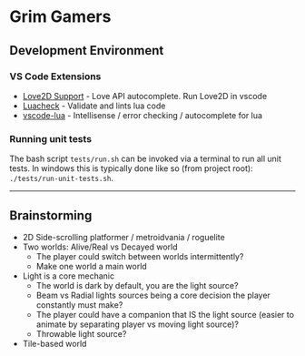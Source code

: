 # Grim Gamers

## Development Environment

### VS Code Extensions

- [Love2D Support](https://marketplace.visualstudio.com/items?itemName=pixelbyte-studios.pixelbyte-love2d) - Love API autocomplete. Run Love2D in vscode
- [Luacheck](https://marketplace.visualstudio.com/items?itemName=rog2.luacheck) - Validate and lints lua code
- [vscode-lua](https://marketplace.visualstudio.com/items?itemName=trixnz.vscode-lua) - Intellisense / error checking / autocomplete for lua

### Running unit tests

The bash script `tests/run.sh` can be invoked via a terminal to run all unit tests. In windows this is typically done like so (from project root): `./tests/run-unit-tests.sh`.

---

## Brainstorming

- 2D Side-scrolling platformer / metroidvania / roguelite
- Two worlds: Alive/Real vs Decayed world
  - The player could switch between worlds intermittently?
  - Make one world a main world
- Light is a core mechanic
  - The world is dark by default, you are the light source?
  - Beam vs Radial lights sources being a core decision the player constantly must make?
  - The player could have a companion that IS the light source (easier to animate by separating player vs moving light source)?
  - Throwable light source?
- Tile-based world
